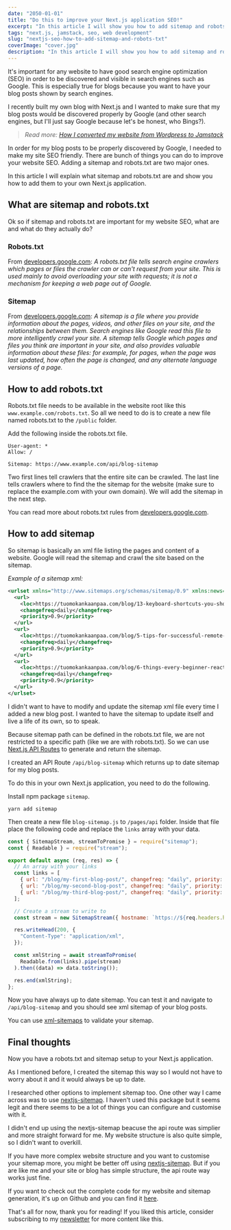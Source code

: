 ```yaml
---
date: "2050-01-01"
title: "Do this to improve your Next.js application SEO!"
excerpt: "In this article I will show you how to add sitemap and robots.txt to your Next.js website to make your website more SEO friendly."
tags: "next.js, jamstack, seo, web development"
slug: "nextjs-seo-how-to-add-sitemap-and-robots-txt"
coverImage: "cover.jpg"
description: "In this article I will show you how to add sitemap and robots.txt to your Next.js website to make your website more SEO friendly."
---
```


It's important for any website to have good search engine optimization (SEO) in order to be discovered and visible in search engines such as Google. This is especially true for blogs because you want to have your blog posts shown by search engines.

I recently built my own blog with Next.js and I wanted to make sure that my blog posts would be discovered properly by Google (and other search engines, but I'll just say Google because let's be honest, who Bings?).

> _Read more: [How I converted my website from Wordpress to Jamstack](https://tuomokankaanpaa.com/blog/how-i-converted-my-website-from-wordpress-to-jamstack)_

In order for my blog posts to be properly discovered by Google, I needed to make my site SEO friendly. There are bunch of things you can do to improve your website SEO. Adding a sitemap and robots.txt are two major ones.

In this article I will explain what sitemap and robots.txt are and show you how to add them to your own Next.js application.

## What are sitemap and robots.txt

Ok so if sitemap and robots.txt are important for my website SEO, what are and what do they actually do?

### Robots.txt

From [developers.google.com](https://developers.google.com/search/docs/advanced/robots/intro):
_A robots.txt file tells search engine crawlers which pages or files the crawler can or can't request from your site. This is used mainly to avoid overloading your site with requests; it is not a mechanism for keeping a web page out of Google._

### Sitemap

From [developers.google.com](https://developers.google.com/search/docs/advanced/sitemaps/overview):
_A sitemap is a file where you provide information about the pages, videos, and other files on your site, and the relationships between them. Search engines like Google read this file to more intelligently crawl your site. A sitemap tells Google which pages and files you think are important in your site, and also provides valuable information about these files: for example, for pages, when the page was last updated, how often the page is changed, and any alternate language versions of a page._

## How to add robots.txt

Robots.txt file needs to be available in the website root like this `www.example.com/robots.txt`. So all we need to do is to create a new file named robots.txt to the `/public` folder.

Add the following inside the robots.txt file.

```
User-agent: *
Allow: /

Sitemap: https://www.example.com/api/blog-sitemap
```

Two first lines tell crawlers that the entire site can be crawled. The last line tells crawlers where to find the the sitemap for the website (make sure to replace the example.com with your own domain). We will add the sitemap in the next step.

You can read more about robots.txt rules from [developers.google.com](https://developers.google.com/search/docs/advanced/robots/create-robots-txt).

## How to add sitemap

So sitemap is basically an xml file listing the pages and content of a website. Google will read the sitemap and crawl the site based on the sitemap.

_Example of a sitemap xml:_

```xml
<urlset xmlns="http://www.sitemaps.org/schemas/sitemap/0.9" xmlns:news="http://www.google.com/schemas/sitemap-news/0.9" xmlns:xhtml="http://www.w3.org/1999/xhtml" xmlns:image="http://www.google.com/schemas/sitemap-image/1.1" xmlns:video="http://www.google.com/schemas/sitemap-video/1.1">
  <url>
    <loc>https://tuomokankaanpaa.com/blog/13-keyboard-shortcuts-you-should-be-using-to-increase-your-productivity</loc>
    <changefreq>daily</changefreq>
    <priority>0.9</priority>
  </url>
  <url>
    <loc>https://tuomokankaanpaa.com/blog/5-tips-for-successful-remote-work</loc>
    <changefreq>daily</changefreq>
    <priority>0.9</priority>
  </url>
  <url>
    <loc>https://tuomokankaanpaa.com/blog/6-things-every-beginner-react-developer-should-know</loc>
    <changefreq>daily</changefreq>
    <priority>0.9</priority>
  </url>
</urlset>
```

I didn't want to have to modify and update the sitemap xml file every time I added a new blog post. I wanted to have the sitemap to update itself and live a life of its own, so to speak.

Because sitemap path can be defined in the robots.txt file, we are not restricted to a specific path (like we are with robots.txt). So we can use [Next.js API Routes](https://nextjs.org/docs/api-routes/introduction) to generate and return the sitemap.

I created an API Route `/api/blog-sitemap` which returns up to date sitemap for my blog posts.

To do this in your own Next.js application, you need to do the following.

Install npm package `sitemap`.

```
yarn add sitemap
```

Then create a new file `blog-sitemap.js` to `/pages/api` folder. Inside that file place the following code and replace the `links` array with your data.

```js
const { SitemapStream, streamToPromise } = require("sitemap");
const { Readable } = require("stream");

export default async (req, res) => {
  // An array with your links
  const links = [
    { url: "/blog/my-first-blog-post/", changefreq: "daily", priority: 0.3 },
    { url: "/blog/my-second-blog-post", changefreq: "daily", priority: 0.3 },
    { url: "/blog/my-third-blog-post/", changefreq: "daily", priority: 0.3 },
  ];

  // Create a stream to write to
  const stream = new SitemapStream({ hostname: `https://${req.headers.host}` });

  res.writeHead(200, {
    "Content-Type": "application/xml",
  });

  const xmlString = await streamToPromise(
    Readable.from(links).pipe(stream)
  ).then((data) => data.toString());

  res.end(xmlString);
};
```

Now you have always up to date sitemap. You can test it and navigate to `/api/blog-sitemap` and you should see xml sitemap of your blog posts.

You can use [xml-sitemaps](https://www.xml-sitemaps.com/validate-xml-sitemap.html) to validate your sitemap.

## Final thoughts

Now you have a robots.txt and sitemap setup to your Next.js application.

As I mentioned before, I created the sitemap this way so I would not have to worry about it and it would always be up to date.

I researched other options to implement sitemap too. One other way I came across was to use [nextjs-sitemap](https://github.com/SergeyMyssak/nextjs-sitemap). I haven't used this package but it seems legit and there seems to be a lot of things you can configure and customise with it.

I didn't end up using the nextjs-sitemap beacuse the api route was simplier and more straight forward for me. My website structure is also quite simple, so I didn't want to overkill.

If you have more complex website structure and you want to customise your sitemap more, you might be better off using [nextjs-sitemap](https://github.com/SergeyMyssak/nextjs-sitemap). But if you are like me and your site or blog has simple structure, the api route way works just fine.

If you want to check out the complete code for my website and sitemap generation, it's up on Github and you can find it [here](https://github.com/tumetus/tuomokankaanpaa).

That's all for now, thank you for reading! If you liked this article, consider subscribing to my [newsletter](https://tuomokankaanpaa.com/newsletter) for more content like this.
